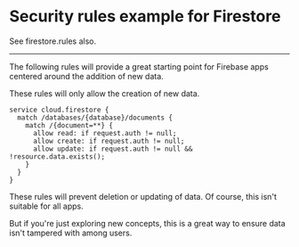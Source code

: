 # Security rules example for Firestore

See firestore.rules also.

<hr>

The following rules will provide a great starting point for Firebase apps centered around the addition of new data.

These rules will only allow the creation of new data.

```
service cloud.firestore {
  match /databases/{database}/documents {
    match /{document=**} {
      allow read: if request.auth != null;
      allow create: if request.auth != null;
      allow update: if request.auth != null && !resource.data.exists();
    }
  }
}
```

These rules will prevent deletion or updating of data. Of course, this isn't suitable for all apps.

But if you're just exploring new concepts, this is a great way to ensure data isn't tampered with among users.
